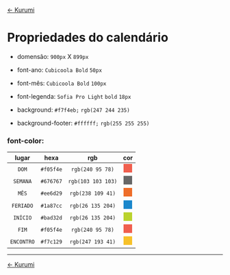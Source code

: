 [<- Kurumi](README.md#tarefas-para-a-kurumi)

# Propriedades do calendário

- domensão: ```900px``` X ```899px```

- font-ano: ```Cubicoola Bold``` ```50px```

- font-mês: ```Cubicoola Bold``` ```100px```

- font-legenda: ```Sofia Pro Light``` ```bold``` ```18px```

- background: ```#f7f4eb;``` ```rgb(247 244 235)```

- background-footer: ```#ffffff;``` ```rgb(255 255 255)```

### font-color:

|lugar| hexa | rgb | cor |
|:---:|:----:|:---:|:---:|
| ```DOM``` | ```#f05f4e``` | ```rgb(240 95 78)``` | ![#f05f4e](images/dom.jpg "color: #f05f4e;") |
|```SEMANA``` | ```#676767``` | ```rgb(103 103 103)``` | ![#676767](images/semana.jpg "color: #676767;") |
|```MÊS``` | ```#ee6d29``` | ```rgb(238 109 41)``` | ![#ee6d29](images/mes.jpg "color: #ee6d29;") |
|```FERIADO``` | ```#1a87cc``` | ```rgb(26 135 204)``` | ![#1a87cc](images/feriado.jpg "color: #1a87cc;") |
|```INÍCIO``` | ```#bad32d``` | ```rgb(26 135 204)``` | ![#bad32d](images/inicio.jpg "color: #bad32d;") |
|```FIM``` | ```#f05f4e``` | ```rgb(240 95 78)``` | ![#f05f4e](images/fim.jpg "color: #f05f4e;") |
|```ENCONTRO``` | ```#f7c129``` | ```rgb(247 193 41)``` | ![#f7c129](images/encontro.jpg "color: #f7c129;") |

---

[<- Kurumi](README.md#tarefas-para-a-kurumi)